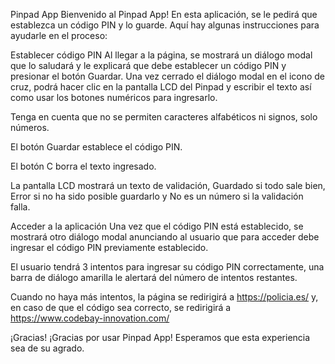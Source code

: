 Pinpad App
Bienvenido al Pinpad App! En esta aplicación, se le pedirá que establezca un código PIN y lo guarde. Aquí hay algunas instrucciones para ayudarle en el proceso:

Establecer código PIN
Al llegar a la página, se mostrará un diálogo modal que lo saludará y le explicará que debe establecer un código PIN y presionar el botón Guardar. Una vez cerrado el diálogo modal en el icono de cruz, podrá hacer clic en la pantalla LCD del Pinpad y escribir el texto así como usar los botones numéricos para ingresarlo.

Tenga en cuenta que no se permiten caracteres alfabéticos ni signos, solo números.

El botón Guardar establece el código PIN.

El botón C borra el texto ingresado.

La pantalla LCD mostrará un texto de validación, Guardado si todo sale bien, Error si no ha sido posible guardarlo y No es un número si la validación falla.

Acceder a la aplicación
Una vez que el código PIN está establecido, se mostrará otro diálogo modal anunciando al usuario que para acceder debe ingresar el código PIN previamente establecido.

El usuario tendrá 3 intentos para ingresar su código PIN correctamente, una barra de diálogo amarilla le alertará del número de intentos restantes.

Cuando no haya más intentos, la página se redirigirá a https://policia.es/ y, en caso de que el código sea correcto, se redirigirá a https://www.codebay-innovation.com/

¡Gracias!
¡Gracias por usar Pinpad App! Esperamos que esta experiencia sea de su agrado.

